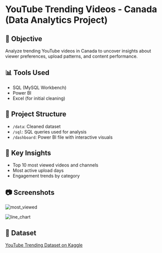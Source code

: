 # YouTube Trending Videos - Canada (Data Analytics Project)

## 📌 Objective
Analyze trending YouTube videos in Canada to uncover insights about viewer preferences, upload patterns, and content performance.

## 📊 Tools Used
- SQL (MySQL Workbench)
- Power BI
- Excel (for initial cleaning)

## 📁 Project Structure
- `/data`: Cleaned dataset
- `/sql`: SQL queries used for analysis
- `/dashboard`: Power BI file with interactive visuals

## 🧠 Key Insights
- Top 10 most viewed videos and channels
- Most active upload days
- Engagement trends by category

## 📷 Screenshots

![most_viewed](https://github.com/user-attachments/assets/d08ab1ac-c242-4adf-bb6e-42718d0826ae)


![line_chart](https://github.com/user-attachments/assets/f530f35b-64f8-4c2b-a8fb-93a086f4d08a)





## 📎 Dataset
[YouTube Trending Dataset on Kaggle](https://www.kaggle.com/datasets/datasnaek/youtube-new)
